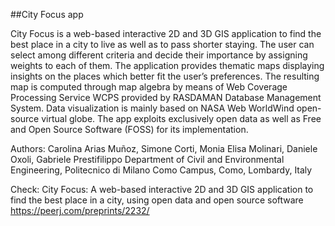 ##City Focus app

City Focus is a web-based interactive 2D and 3D GIS application to find the best place in a city to live as well as to pass shorter staying. The user can select among different criteria and decide their importance by assigning weights to each of them. The application provides thematic maps displaying insights on the places which better fit the user’s preferences. The resulting map is computed through map algebra by means of Web Coverage Processing Service WCPS provided by RASDAMAN Database Management System. Data visualization is mainly based on NASA Web WorldWind open-source virtual globe. The app exploits exclusively open data as well as Free and Open Source Software (FOSS) for its implementation.

Authors: Carolina Arias Muñoz, Simone Corti, Monia Elisa Molinari, Daniele Oxoli, Gabriele Prestifilippo
Department of Civil and Environmental Engineering, Politecnico di Milano Como Campus, Como, Lombardy, Italy

Check: City Focus: A web-based interactive 2D and 3D GIS application to find the best place in a city, using open data and open source software https://peerj.com/preprints/2232/
